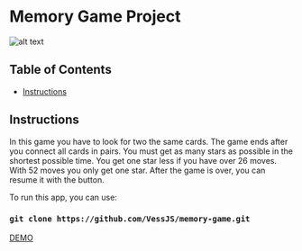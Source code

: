 # Memory Game Project

![alt text](https://i.imgur.com/UcepyaX.png)


## Table of Contents

* [Instructions](#instructions)

## Instructions

In this game you have to look for two the same cards.
The game ends after you connect all cards in pairs.
You must get as many stars as possible in the shortest possible time. You get one star less if you have over 26 moves. With 52 moves you only get one star. After the game is over, you can resume it with the button.

To run this app, you can use:
### `git clone https://github.com/VessJS/memory-game.git`


[DEMO](http://htmlpreview.github.io/?https://github.com/VessJS/memory-game/blob/master/index.html)